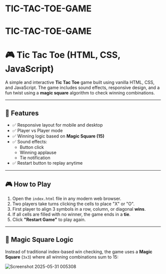 # TIC-TAC-TOE-GAME
# TIC-TAC-TOE-GAME

# 🎮 Tic Tac Toe (HTML, CSS, JavaScript)

A simple and interactive **Tic Tac Toe** game built using vanilla HTML, CSS, and JavaScript. The game includes sound effects, responsive design, and a fun twist using a **magic square** algorithm to check winning combinations.

---

## 🚀 Features

- ✅ Responsive layout for mobile and desktop
- ✅ Player vs Player mode
- ✅ Winning logic based on **Magic Square (15)**
- ✅ Sound effects:
  - Button click
  - Winning applause
  - Tie notification
- ✅ Restart button to replay anytime

---

## 🎮 How to Play

1. Open the `index.html` file in any modern web browser.
2. Two players take turns clicking the cells to place "X" or "O".
3. First player to align 3 symbols in a row, column, or diagonal **wins**.
4. If all cells are filled with no winner, the game ends in a **tie**.
5. Click **"Restart Game"** to play again.

---

## 🧠 Magic Square Logic

Instead of traditional index-based win checking, the game uses a **Magic Square** (`3x3`) where all winning combinations sum to 15:

![Screenshot 2025-05-31 005308](https://github.com/user-attachments/assets/37b745eb-a134-480d-9e3d-21c5f08a5332)



